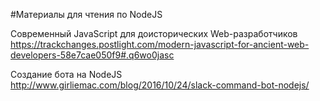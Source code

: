 #Материалы для чтения по NodeJS

Современный JavaScript для доисторических Web-разработчиков
https://trackchanges.postlight.com/modern-javascript-for-ancient-web-developers-58e7cae050f9#.q6wo0jasc

Создание бота на NodeJS
http://www.girliemac.com/blog/2016/10/24/slack-command-bot-nodejs/